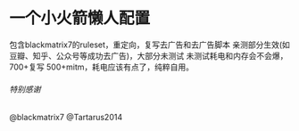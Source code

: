 # 一个小火箭懒人配置
包含blackmatrix7的ruleset，重定向，复写去广告和去广告脚本
亲测部分生效(如豆瓣、知乎、公众号等成功去广告)，大部分未测试
未测试耗电和内存会不会爆，700+复写 500+mitm，耗电应该有点了，纯粹自用。





















###### 特别感谢
@blackmatrix7
@Tartarus2014 
